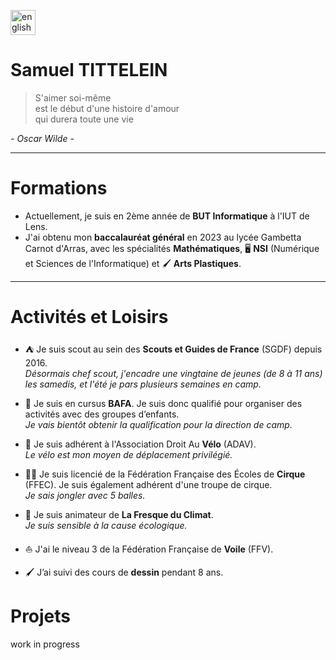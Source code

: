 [<img src="https://www.svgrepo.com/show/248821/united-kingdom-uk.svg" alt="english" width="40"/>](./README_ENGLISH.md)
# Samuel TITTELEIN

> S'aimer soi-même  
> est le début d'une histoire d'amour  
> qui durera toute une vie

*- Oscar Wilde -*

---

# Formations

- Actuellement, je suis en 2ème année de **BUT Informatique** à l'IUT de Lens.
- J'ai obtenu mon **baccalauréat général** en 2023 au lycée Gambetta Carnot d'Arras, avec les spécialités **Mathématiques**, 🖥️ **NSI** (Numérique et Sciences de l'Informatique) et 🖌️ **Arts Plastiques**.

---

# Activités et Loisirs

- ⛺ Je suis scout au sein des **Scouts et Guides de France** (SGDF) depuis 2016.  
*Désormais chef scout, j'encadre une vingtaine de jeunes (de 8 à 11 ans) les samedis, et l'été je pars plusieurs semaines en camp.*

- 👔 Je suis en cursus **BAFA**. Je suis donc qualifié pour organiser des activités avec des groupes d’enfants.  
*Je vais bientôt obtenir la qualification pour la direction de camp.*

- 🚴 Je suis adhérent à l'Association Droit Au **Vélo** (ADAV).  
*Le vélo est mon moyen de déplacement privilégié.*

- 🤹‍♂️ Je suis licencié de la Fédération Française des Écoles de **Cirque** (FFEC). Je suis également adhérent d'une troupe de cirque.  
*Je sais jongler avec 5 balles.*

- 🌱 Je suis animateur de **La Fresque du Climat**.  
*Je suis sensible à la cause écologique.*

- ⛵ J'ai le niveau 3 de la Fédération Française de **Voile** (FFV).

- 🖌️ J’ai suivi des cours de **dessin** pendant 8 ans.

# Projets
work in progress
